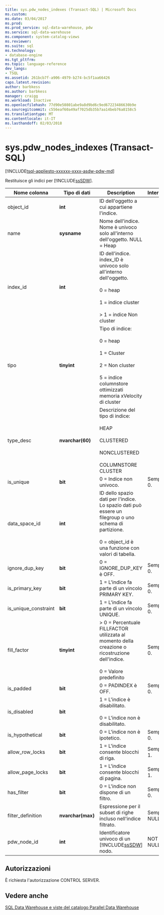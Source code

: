 ```yaml
---
title: sys.pdw_nodes_indexes (Transact-SQL) | Microsoft Docs
ms.custom: 
ms.date: 03/04/2017
ms.prod: 
ms.prod_service: sql-data-warehouse, pdw
ms.service: sql-data-warehouse
ms.component: system-catalog-views
ms.reviewer: 
ms.suite: sql
ms.technology:
- database-engine
ms.tgt_pltfrm: 
ms.topic: language-reference
dev_langs:
- TSQL
ms.assetid: 261bcb7f-a906-4979-b274-bc5f1aa66426
caps.latest.revision: 
author: barbkess
ms.author: barbkess
manager: craigg
ms.workload: Inactive
ms.openlocfilehash: 77d90e50801abe9a8d9bd6c9ed67223486630b9e
ms.sourcegitcommit: c556eaf60a49af7025db35b7aa14beb76a8158c5
ms.translationtype: MT
ms.contentlocale: it-IT
ms.lasthandoff: 02/03/2018
---
```

# <a name="syspdwnodesindexes-transact-sql"></a>sys.pdw_nodes_indexes (Transact-SQL)
[!INCLUDE[tsql-appliesto-xxxxxx-xxxx-asdw-pdw-md](../../includes/tsql-appliesto-xxxxxx-xxxx-asdw-pdw-md.md)]

  Restituisce gli indici per [!INCLUDE[ssSDW](../../includes/sssdw-md.md)].  
  
|Nome colonna|Tipo di dati|Description|Intervallo|  
|-----------------|---------------|-----------------|-----------|  
|object_id|**int**|ID dell'oggetto a cui appartiene l'indice.||  
|name|**sysname**|Nome dell'indice. Nome è univoco solo all'interno dell'oggetto. NULL = Heap||  
|index_id|**int**|ID dell'indice. index_ID è univoco solo all'interno dell'oggetto.<br /><br /> 0 = heap<br /><br /> 1 = indice cluster<br /><br /> > 1 = indice Non cluster||  
|tipo|**tinyint**|Tipo di indice:<br /><br /> 0 = heap<br /><br /> 1 = Cluster<br /><br /> 2 = Non cluster<br /><br /> 5 = indice columnstore ottimizzati memoria xVelocity di cluster|  
|type_desc|**nvarchar(60)**|Descrizione del tipo di indice:<br /><br /> HEAP<br /><br /> CLUSTERED<br /><br /> NONCLUSTERED<br /><br /> COLUMNSTORE CLUSTER||  
|is_unique|**bit**|0 = Indice non univoco.|Sempre 0.|  
|data_space_id|**int**|ID dello spazio dati per l'indice. Lo spazio dati può essere un filegroup o uno schema di partizione.<br /><br /> 0 = object_id è una funzione con valori di tabella.||  
|ignore_dup_key|**bit**|0 = IGNORE_DUP_KEY è OFF.|Sempre 0.|  
|is_primary_key|**bit**|1 = L'indice fa parte di un vincolo PRIMARY KEY.|Sempre 0.|  
|is_unique_constraint|**bit**|1 = L'indice fa parte di un vincolo UNIQUE.|Sempre 0.|  
|fill_factor|**tinyint**|> 0 = Percentuale FILLFACTOR utilizzata al momento della creazione o ricostruzione dell'indice.<br /><br /> 0 = Valore predefinito|Sempre 0.|  
|is_padded|**bit**|0 = PADINDEX è OFF.|Sempre 0.|  
|is_disabled|**bit**|1 = L'indice è disabilitato.<br /><br /> 0 = L'indice non è disabilitato.||  
|is_hypothetical|**bit**|0 = L'indice non è ipotetico.|Sempre 0.|  
|allow_row_locks|**bit**|1 = L'indice consente blocchi di riga.|Sempre 1.|  
|allow_page_locks|**bit**|1 = L'indice consente blocchi di pagina.|Sempre 1.|  
|has_filter|**bit**|0 = L'indice non dispone di un filtro.|Sempre 0.|  
|filter_definition|**nvarchar(max)**|Espressione per il subset di righe incluso nell'indice filtrato.|Sempre NULL.|  
|pdw_node_id|**int**|Identificatore univoco di un [!INCLUDE[ssSDW](../../includes/sssdw-md.md)] nodo.|NOT NULL|  
  
## <a name="permissions"></a>Autorizzazioni  
 È richiesta l'autorizzazione CONTROL SERVER.  
  
## <a name="see-also"></a>Vedere anche  
 [SQL Data Warehouse e viste del catalogo Parallel Data Warehouse](../../relational-databases/system-catalog-views/sql-data-warehouse-and-parallel-data-warehouse-catalog-views.md)  
  
  
